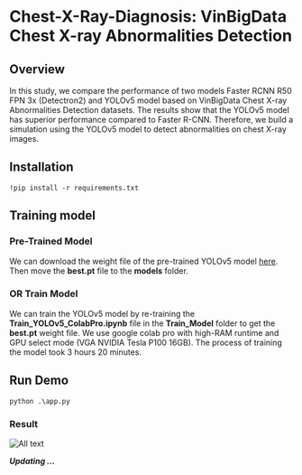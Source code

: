 # Chest-X-Ray-Diagnosis: VinBigData Chest X-ray Abnormalities Detection

## Overview
In this study, we compare the performance of two models Faster RCNN R50 FPN 3x (Detectron2) and YOLOv5 model based on VinBigData Chest X-ray Abnormalities Detection datasets. The results show that the YOLOv5 model has superior performance compared to Faster R-CNN. Therefore, we build a simulation using the YOLOv5 model to detect abnormalities on chest X-ray images.

## Installation
```!pip install -r requirements.txt```

## Training model

### Pre-Trained Model
We can download the weight file of the pre-trained YOLOv5 model [here](https://drive.google.com/drive/u/2/folders/1QdM5d4I33AhSAIkcMASns4DEIgHTHJjS). Then move the **best.pt** file to the **models** folder.

### OR Train Model
We can train the YOLOv5 model by re-training the **Train_YOLOv5_ColabPro.ipynb** file in the **Train_Model** folder to get the **best.pt** weight file. We use google colab pro with high-RAM runtime and GPU select mode (VGA NVIDIA Tesla P100 16GB). The process of training the model took 3 hours 20 minutes.

## Run Demo
 ```python .\app.py```
 
### Result

 ![All text](templates/demo.PNG)
 
 
 ***Updating ...***
